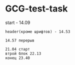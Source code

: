 # GCG-test-task
start - 14.09

    header(кроме шрифтов) - 14.53

    14.57 перерыв
    
    21.04 старт
    втрой блок 22.13
    конец 23.40